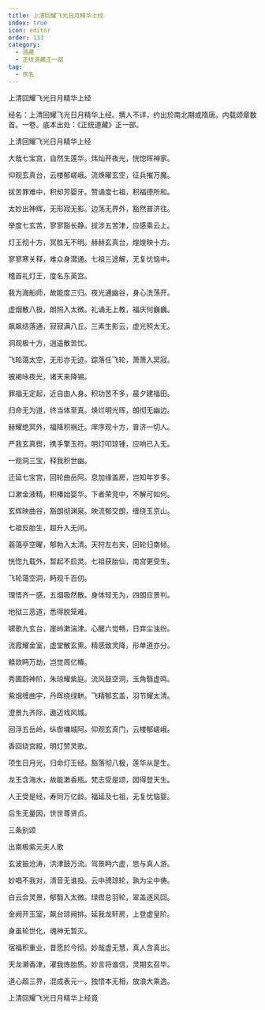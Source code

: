 ```yaml
---
title: 上清回耀飞光日月精华上经
index: true
icon: editor
order: 133
category:
  - 道藏
  - 正统道藏正一部
tag:
  - 佚名
---
```


上清回耀飞光日月精华上经  

经名：上清回耀飞光日月精华上经。撰人不详，约出於南北期或隋唐。内载颂章数首。一卷。底本出处：《正统道藏》正一部。  

上清回耀飞光日月精华上经  

大哉七宝宫，自然生莲华。炜灿开夜光，恍惚晖神家。  

仰观玄真台，云楼郁嵯峨。流焕曜玄空，征兵摧万魔。  

拔苦罪难中，积却芳婴牙。赞诵度七祖，积福德所和。  

太妙出神辉，无形寂无影。边荡无界外，豁然普济往。  

举度七玄苦，寥寥豁长静。拔涉五苦津，应感乘云上。  

灯王彻十方，冥胜无不明。赫赫玄真台，煌煌映十方。  

寥寥寒关释，难众身潜通。七祖三途解，无复忧恼中。  

稽首礼灯王，度名东英宫。  

我为海船师，故能度三归。夜光通幽谷，身心洗荡开。  

虚烟散八极，朗照入太微。礼诵无上教，福庆何巍巍。  

飙飙结落通，寂寂满八丘。三素生影云，虚光照太无。  

洞观极十方，逍遥散苦忧。  

飞轮蔼太空，无形亦无迹。踪落任飞轮，萧萧入冥寂。  

披褐咏夜光，诸天来降锡。  

罪福无定起，近自由人身。积功苦不多，晨夕建福田。  

归命无为道，终当体至真。焕烂明光晖，朗彻无幽边。  

赫耀绝冥外，福降积祸迁。庠序观十方，普济一切人。  

严我玄真辔，携手擎玉符。明灯叩琼锺，应响已入无。  

一观洞三宝，释我积世幽。  

迁延七宝宫，回轮曲岳阿。息加缘盖房，岂知年岁多。  

口漱金液精，积椿始婴华。下者荣竞中，不解可如何。  

玄辉映曲谷，豁朗彻渊泉。映流郁交朗，缠绕玉京山。  

七祖反胎生，超升入无间。  

蓊蔼亭空曜，郁勃入太清。天狩左右夹，回轮归南倾。  

恍惚九载外，暂起不启灵。七祖获胎仙，南宫更受生。  

飞轮蔼空洞，眄观千百仞。  

理悟齐一感，五烟吸然散。身体轻无为，四朗应景判。  

地狱三恶道，悉得脱笼难。  

啸歌九玄台，崖岭漱湍津。心醒六觉畅，日弃尘浊纷。  

流霞耀金室，虚堂散玄熏。精感致灵降，形单道亦分。  

鲦欻眄万劫，岂觉周亿椿。  

秀圃蔚神阶，朱琼耀紫庭。流风鼓空洞，玉角翳虚鸣。  

紫烟缠曲宇，丹晖绕绿軿。飞精郁玄盖，羽节耀太清。  

澄景九齐际，遨迈戏风城。  

回浮五岳岭，纵辔墉城阿。仰观玄真门，云楼郁嵯峨。  

香回绕宫殿，明灯赞灵歌。  

项生日月光，归命灯王经。豁落彻八极，莲华从是生。  

龙王含海水，故能漱香瓶。梵志受是颂，因得登天生。  

人王受是经，寿同万亿龄。福延及七祖，无复忧恼婴。  

后生无量因，世世尊贤贞。  

三条别颂  

出南极紫元夫人歌  

玄波振沧涛，洪津鼓万流。驾景眄六虚，思与真人游。  

妙唱不我对，清音无谁投。云中骋琼轮，孰为尘中俦。  

白云合灵景，郁翳入太微。绿辔总羽轮，翠盖逐风回。  

金阙开玉室，飙台琼阙排。延我龙轩房，上登虚皇阶。  

身虽轮世化，魂神无暂灭。  

宿福积重业，昔愿於今彻。妙哉虚无慧，真人含真出。  

天龙濑香津，濯我炼胎质。妙言将谁信，灵期玄召毕。  

道心超三界，混成表元一。独悟本无相，放浪大乘逸。  

上清回耀飞光日月精华上经竟  
